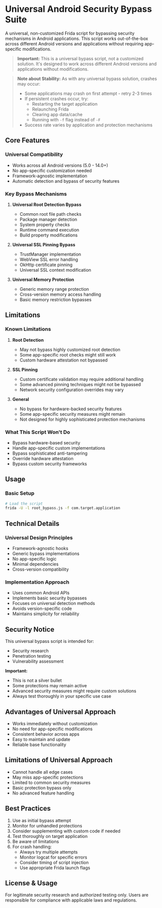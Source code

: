 # Universal Android Security Bypass Suite

A universal, non-customized Frida script for bypassing security mechanisms in Android applications. This script works out-of-the-box across different Android versions and applications without requiring app-specific modifications.

> **Important:** This is a universal bypass script, not a customized solution. It's designed to work across different Android versions and applications without modifications.

> **Note about Stability:** As with any universal bypass solution, crashes may occur:
> - Some applications may crash on first attempt - retry 2-3 times
> - If persistent crashes occur, try:
>   - Restarting the target application
>   - Relaunching Frida
>   - Clearing app data/cache
>   - Running with `-f` flag instead of `-F`
> - Success rate varies by application and protection mechanisms

## Core Features

### Universal Compatibility
- Works across all Android versions (5.0 - 14.0+)
- No app-specific customization needed
- Framework-agnostic implementation
- Automatic detection and bypass of security features

### Key Bypass Mechanisms
1. **Universal Root Detection Bypass**
   - Common root file path checks
   - Package manager detection
   - System property checks
   - Runtime command execution
   - Build property modifications

2. **Universal SSL Pinning Bypass**
   - TrustManager implementation
   - WebView SSL error handling
   - OkHttp certificate pinning
   - Universal SSL context modification

3. **Universal Memory Protection**
   - Generic memory range protection
   - Cross-version memory access handling
   - Basic memory restriction bypasses

## Limitations

### Known Limitations
1. **Root Detection**
   - May not bypass highly customized root detection
   - Some app-specific root checks might still work
   - Custom hardware attestation not bypassed

2. **SSL Pinning**
   - Custom certificate validation may require additional handling
   - Some advanced pinning techniques might not be bypassed
   - Network security configuration overrides may vary

3. **General**
   - No bypass for hardware-backed security features
   - Some app-specific security measures might remain
   - Not designed for highly sophisticated protection mechanisms

### What This Script Won't Do
- Bypass hardware-based security
- Handle app-specific custom implementations
- Bypass sophisticated anti-tampering
- Override hardware attestation
- Bypass custom security frameworks

## Usage

### Basic Setup
```bash
# Load the script
frida -U -l root_bypass.js -f com.target.application
```


## Technical Details

### Universal Design Principles
- Framework-agnostic hooks
- Generic bypass implementations
- No app-specific logic
- Minimal dependencies
- Cross-version compatibility

### Implementation Approach
- Uses common Android APIs
- Implements basic security bypasses
- Focuses on universal detection methods
- Avoids version-specific code
- Maintains simplicity for reliability

## Security Notice

This universal bypass script is intended for:
- Security research
- Penetration testing
- Vulnerability assessment

**Important:** 
- This is not a silver bullet
- Some protections may remain active
- Advanced security measures might require custom solutions
- Always test thoroughly in your specific use case

## Advantages of Universal Approach
- Works immediately without customization
- No need for app-specific modifications
- Consistent behavior across apps
- Easy to maintain and update
- Reliable base functionality

## Limitations of Universal Approach
- Cannot handle all edge cases
- May miss app-specific protections
- Limited to common security measures
- Basic protection bypass only
- No advanced feature handling

## Best Practices
1. Use as initial bypass attempt
2. Monitor for unhandled protections
3. Consider supplementing with custom code if needed
4. Test thoroughly on target application
5. Be aware of limitations
6. For crash handling:
   - Always try multiple attempts
   - Monitor logcat for specific errors
   - Consider timing of script injection
   - Use appropriate Frida launch flags

## License & Usage
For legitimate security research and authorized testing only. Users are responsible for compliance with applicable laws and regulations.